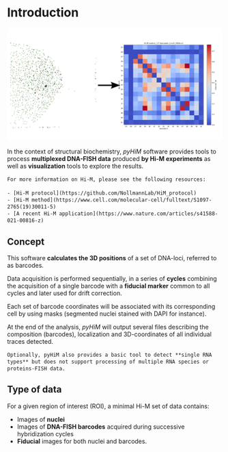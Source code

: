 # Introduction

![A *pyHiM* output example](../_static/welcome_illustration.png)

In the context of structural biochemistry, *pyHiM* software provides tools to process **multiplexed DNA-FISH data** produced **by Hi-M experiments** as well as **visualization** tools to explore the results.

```{note}
For more information on Hi-M, please see the following resources:

- [Hi-M protocol](https://github.com/NollmannLab/HiM_protocol)
- [Hi-M method](https://www.cell.com/molecular-cell/fulltext/S1097-2765(19)30011-5)
- [A recent Hi-M application](https://www.nature.com/articles/s41588-021-00816-z)
```

## Concept

This software **calculates the 3D positions** of a set of DNA-loci, referred to as barcodes.

Data acquisition is performed sequentially, in a series of **cycles** combining the acquisition of a single barcode with a **fiducial marker** common to all cycles and later used for drift correction.

Each set of barcode coordinates will be associated with its corresponding cell by using masks (segmented nuclei stained with DAPI for instance). 

At the end of the analysis, *pyHiM* will output several files describing the composition (barcodes), localization and 3D-coordinates of all individual traces detected.

```{note}
Optionally, pyHiM also provides a basic tool to detect **single RNA types** but does not support processing of multiple RNA species or proteins-FISH data.
```

## Type of data

For a given region of interest (ROI), a minimal Hi-M set of data contains:
- Images of **nuclei** 
- Images of **DNA-FISH barcodes** acquired during successive hybridization cycles 
- **Fiducial** images for both nuclei and barcodes.

